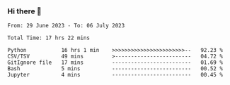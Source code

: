### Hi there 👋

<!--
**ututono/ututono** is a ✨ _special_ ✨ repository because its `README.md` (this file) appears on your GitHub profile.

Here are some ideas to get you started:

- 🔭 I’m currently working on ...
- 🌱 I’m currently learning ...
- 👯 I’m looking to collaborate on ...
- 🤔 I’m looking for help with ...
- 💬 Ask me about ...
- 📫 How to reach me: ...
- 😄 Pronouns: ...
- ⚡ Fun fact: ...
-->



<!--START_SECTION:waka-->

```text
From: 29 June 2023 - To: 06 July 2023

Total Time: 17 hrs 22 mins

Python           16 hrs 1 min    >>>>>>>>>>>>>>>>>>>>>>>--   92.23 %
CSV/TSV          49 mins         >------------------------   04.72 %
GitIgnore file   17 mins         -------------------------   01.69 %
Bash             5 mins          -------------------------   00.52 %
Jupyter          4 mins          -------------------------   00.45 %
```

<!--END_SECTION:waka-->
